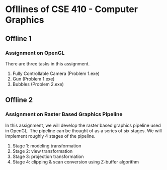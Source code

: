 # Ofllines of CSE 410 - Computer Graphics

## Offline 1

### Assignment on OpenGL

There are three tasks in this assignment.
1. Fully Controllable Camera (Problem 1.exe)
2. Gun (Problem 1.exe)
3. Bubbles (Problem 2.exe)

## Offline 2

### Assignment on **Raster Based Graphics Pipeline**

In this assignment, we will develop the raster based graphics pipeline used in OpenGL. The pipeline can be thought of as a series of six stages. We will implement roughly 4 stages of the pipeline.


1. Stage 1: modeling transformation
2. Stage 2: view transformation
3. Stage 3: projection transformation
4. Stage 4: clipping & scan conversion using Z-buffer algorithm